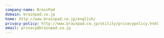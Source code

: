 ```yaml
---
company-name: BrainPad
domain: brainpad.co.jp
home: http://www.brainpad.co.jp/english/
privacy-policy: http://www.brainpad.co.jp/utility/privacypolicy.html
email: privacy@brainpad.co.jp
---
```




